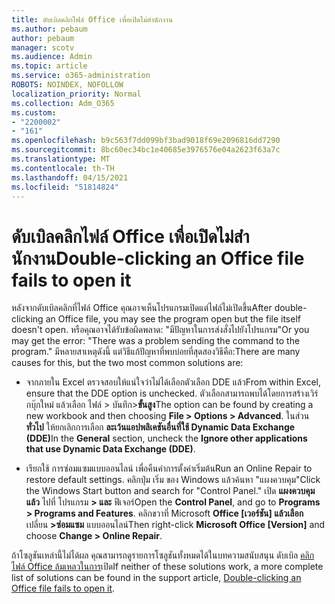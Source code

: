 ```yaml
---
title: ดับเบิลคลิกไฟล์ Office เพื่อเปิดไม่สํานักงาน
ms.author: pebaum
author: pebaum
manager: scotv
ms.audience: Admin
ms.topic: article
ms.service: o365-administration
ROBOTS: NOINDEX, NOFOLLOW
localization_priority: Normal
ms.collection: Adm_O365
ms.custom:
- "2200002"
- "161"
ms.openlocfilehash: b9c563f7dd099bf3bad9018f69e2096816dd7290
ms.sourcegitcommit: 8bc60ec34bc1e40685e3976576e04a2623f63a7c
ms.translationtype: MT
ms.contentlocale: th-TH
ms.lasthandoff: 04/15/2021
ms.locfileid: "51814824"
---
```

# <a name="double-clicking-an-office-file-fails-to-open-it"></a><span data-ttu-id="5ed69-102">ดับเบิลคลิกไฟล์ Office เพื่อเปิดไม่สํานักงาน</span><span class="sxs-lookup"><span data-stu-id="5ed69-102">Double-clicking an Office file fails to open it</span></span>

<span data-ttu-id="5ed69-103">หลังจากดับเบิลคลิกที่ไฟล์ Office คุณอาจเห็นโปรแกรมเปิดแต่ไฟล์ไม่เปิดขึ้น</span><span class="sxs-lookup"><span data-stu-id="5ed69-103">After double-clicking an Office file, you may see the program open but the file itself doesn't open.</span></span> <span data-ttu-id="5ed69-104">หรือคุณอาจได้รับข้อผิดพลาด: "มีปัญหาในการส่งสั่งไปยังโปรแกรม"</span><span class="sxs-lookup"><span data-stu-id="5ed69-104">Or you may get the error: "There was a problem sending the command to the program."</span></span> <span data-ttu-id="5ed69-105">มีหลายสาเหตุดังนี้ แต่วิธีแก้ปัญหาที่พบบ่อยที่สุดสองวิธีคือ:</span><span class="sxs-lookup"><span data-stu-id="5ed69-105">There are many causes for this, but the two most common solutions are:</span></span>

- <span data-ttu-id="5ed69-106">จากภายใน Excel ตรวจสอบให้แน่ใจว่าไม่ได้เลือกตัวเลือก DDE แล้ว</span><span class="sxs-lookup"><span data-stu-id="5ed69-106">From within Excel, ensure that the DDE option is unchecked.</span></span> <span data-ttu-id="5ed69-107">ตัวเลือกสามารถพบได้โดยการสร้างเวิร์กบุ๊กใหม่ แล้วเลือก ไฟล์ > บันทึก>**ขั้นสูง**</span><span class="sxs-lookup"><span data-stu-id="5ed69-107">The option can be found by creating a new workbook and then choosing **File > Options > Advanced**.</span></span> <span data-ttu-id="5ed69-108">ในส่วน **ทั่วไป** ให้ยกเลิกการเลือก **ละเว้นแอปพลิเคชันอื่นที่ใช้ Dynamic Data Exchange (DDE)**</span><span class="sxs-lookup"><span data-stu-id="5ed69-108">In the **General** section, uncheck the **Ignore other applications that use Dynamic Data Exchange (DDE)**.</span></span>

- <span data-ttu-id="5ed69-109">เรียกใช้ การซ่อมแซมแบบออนไลน์ เพื่อคืนค่าการตั้งค่าเริ่มต้น</span><span class="sxs-lookup"><span data-stu-id="5ed69-109">Run an Online Repair to restore default settings.</span></span> <span data-ttu-id="5ed69-110">คลิกปุ่ม เริ่ม ของ Windows แล้วค้นหา "แผงควบคุม"</span><span class="sxs-lookup"><span data-stu-id="5ed69-110">Click the Windows Start button and search for "Control Panel."</span></span> <span data-ttu-id="5ed69-111">เปิด **แผงควบคุม แล้ว** ไปที่ โปรแกรม **> และ** ฟีเจอร์</span><span class="sxs-lookup"><span data-stu-id="5ed69-111">Open the **Control Panel**, and go to **Programs > Programs and Features**.</span></span> <span data-ttu-id="5ed69-112">คลิกขวาที่ Microsoft **Office [เวอร์ชัน] แล้วเลือก** เปลี่ยน **>ซ่อมแซม** แบบออนไลน์</span><span class="sxs-lookup"><span data-stu-id="5ed69-112">Then right-click **Microsoft Office [Version]** and choose **Change > Online Repair**.</span></span>

<span data-ttu-id="5ed69-113">ถ้าโซลูชันเหล่านี้ไม่ได้ผล คุณสามารถดูรายการโซลูชันทั้งหมดได้ในบทความสนับสนุน ดับเบิล [คลิกไฟล์ Office ล้มเหลวในการ](https://support.office.com/article/Double-clicking-an-Office-file-fails-to-open-it-1e9c0ad9-34c8-4440-a42e-d30186b29ed6)เปิด</span><span class="sxs-lookup"><span data-stu-id="5ed69-113">If neither of these solutions work, a more complete list of solutions can be found in the support article, [Double-clicking an Office file fails to open it](https://support.office.com/article/Double-clicking-an-Office-file-fails-to-open-it-1e9c0ad9-34c8-4440-a42e-d30186b29ed6).</span></span>
